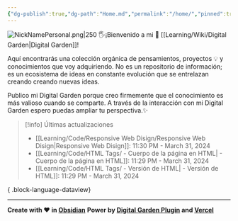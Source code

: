 ```yaml
---
{"dg-publish":true,"dg-path":"Home.md","permalink":"/home/","pinned":true,"tags":["gardenEntry"],"dgShowBacklinks":"false","created":"2024-01-25T19:06","updated":"2024-03-30T19:16"}
---
```


![NickNamePersonal.png|250](/img/user/Engine/Attachments/NickNamePersonal.png)
🖐️¡Bienvenido a mi 🌱 [[Learning/Wiki/Digital Garden\|Digital Garden]]!

Aquí encontrarás una colección orgánica de pensamientos, proyectos 💡 y conocimientos que voy adquiriendo. No es un repositorio de información; es un ecosistema de ideas en constante evolución que se entrelazan creando creando nuevas ideas.

Publico mi Digital Garden porque creo firmemente que el conocimiento es más valioso cuando se comparte. A través de la interacción con mi Digital Garden espero puedas ampliar tu perspectiva.✨

> [!info] Últimas actualizaciones
>  - [[Learning/Code/Responsive Web Disign/Responsive Web Disign\|Responsive Web Disign]]: 11:30 PM - March 31, 2024
> - [[Learning/Code/HTML Tags/<body> - Cuerpo de la página en HTML\|<body> - Cuerpo de la página en HTML]]: 11:29 PM - March 31, 2024
> - [[Learning/Code/HTML Tags/<!DOCTYPE html> - Versión de HTML\|<!DOCTYPE html> - Versión de HTML]]: 11:29 PM - March 31, 2024
> 
{ .block-language-dataview}

---
**Create with ❤️ in [Obsidian](https://obsidian.md/)** 
**Power by [Digital Garden Plugin](https://dg-docs.ole.dev/) and [Vercel](https://vercel.com/)** 